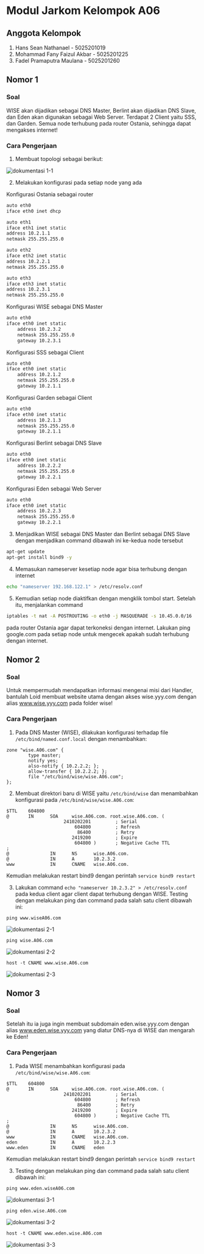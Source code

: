 # Modul Jarkom Kelompok A06

## Anggota Kelompok

1. Hans Sean Nathanael - 5025201019
2. Mohammad Fany Faizul Akbar - 5025201225
3. Fadel Pramaputra Maulana - 5025201260

## Nomor 1

### Soal

WISE akan dijadikan sebagai DNS Master, Berlint akan dijadikan DNS Slave, dan Eden akan digunakan sebagai Web Server. Terdapat 2 Client yaitu SSS, dan Garden. Semua node terhubung pada router Ostania, sehingga dapat mengakses internet!

### Cara Pengerjaan

1. Membuat topologi sebagai berikut:

![dokumentasi 1-1](image/Nomor%201/1.png)

2. Melakukan konfigurasi pada setiap node yang ada

Konfigurasi Ostania sebagai router

```bash
auto eth0
iface eth0 inet dhcp

auto eth1
iface eth1 inet static
address 10.2.1.1
netmask 255.255.255.0

auto eth2
iface eth2 inet static
address 10.2.2.1
netmask 255.255.255.0

auto eth3
iface eth3 inet static
address 10.2.3.1
netmask 255.255.255.0
```

Konfigurasi WISE sebagai DNS Master

```bash
auto eth0
iface eth0 inet static
	address 10.2.3.2
	netmask 255.255.255.0
	gateway 10.2.3.1
```

Konfigurasi SSS sebagai Client

```bash
auto eth0
iface eth0 inet static
	address 10.2.1.2
	netmask 255.255.255.0
	gateway 10.2.1.1
```

Konfigurasi Garden sebagai Client

```bash
auto eth0
iface eth0 inet static
	address 10.2.1.3
	netmask 255.255.255.0
	gateway 10.2.1.1
```

Konfigurasi Berlint sebagai DNS Slave

```bash
auto eth0
iface eth0 inet static
	address 10.2.2.2
	netmask 255.255.255.0
	gateway 10.2.2.1
```

Konfigurasi Eden sebagai Web Server

```bash
auto eth0
iface eth0 inet static
	address 10.2.2.3
	netmask 255.255.255.0
	gateway 10.2.2.1
```

3. Menjadikan WISE sebagai DNS Master dan Berlint sebagai DNS Slave dengan menjadikan command dibawah ini ke-kedua node tersebut

```bash
apt-get update
apt-get install bind9 -y
```

4. Memasukan nameserver kesetiap node agar bisa terhubung dengan internet

```bash
echo "nameserver 192.168.122.1" > /etc/resolv.conf
```

5. Kemudian setiap node diaktifkan dengan mengklik tombol start. Setelah itu, menjalankan command

```bash
iptables -t nat -A POSTROUTING -o eth0 -j MASQUERADE -s 10.45.0.0/16
```

pada router Ostania agar dapat terkoneksi dengan internet. Lakukan ping google.com pada setiap node untuk mengecek apakah sudah terhubung dengan internet.

## Nomor 2

### Soal

Untuk mempermudah mendapatkan informasi mengenai misi dari Handler, bantulah Loid membuat website utama dengan akses wise.yyy.com dengan alias www.wise.yyy.com pada folder wise!

### Cara Pengerjaan

1. Pada DNS Master (WISE), dilakukan konfigurasi terhadap file `/etc/bind/named.conf.local` dengan menambahkan:

```
zone "wise.A06.com" {
        type master;
        notify yes;
        also-notify { 10.2.2.2; };
        allow-transfer { 10.2.2.2; };
        file "/etc/bind/wise/wise.A06.com";
};
```

2. Membuat direktori baru di WISE yaitu `/etc/bind/wise` dan menambahkan konfigurasi pada `/etc/bind/wise/wise.A06.com`:

```
$TTL    604800
@       IN      SOA     wise.A06.com. root.wise.A06.com. (
                     2410202201         ; Serial
                         604800         ; Refresh
                          86400         ; Retry
                        2419200         ; Expire
                         604800 )       ; Negative Cache TTL
;
@               IN      NS      wise.A06.com.
@               IN      A       10.2.3.2
www             IN      CNAME   wise.A06.com.
```

Kemudian melakukan restart bind9 dengan perintah `service bind9 restart`

3. Lakukan command `echo "nameserver 10.2.3.2" > /etc/resolv.conf` pada kedua client agar client dapat terhubung dengan WISE. Testing dengan melakukan ping dan command pada salah satu client dibawah ini:

`ping www.wiseA06.com`

![dokumentasi 2-1](image/Nomor%202/1.png)

`ping wise.A06.com`

![dokumentasi 2-2](image/Nomor%202/2.png)

`host -t CNAME www.wise.A06.com`

![dokumentasi 2-3](image/Nomor%202/3.png)

## Nomor 3

### Soal

Setelah itu ia juga ingin membuat subdomain eden.wise.yyy.com dengan alias www.eden.wise.yyy.com yang diatur DNS-nya di WISE dan mengarah ke Eden!

### Cara Pengerjaan

1. Pada WISE menambahkan konfigurasi pada `/etc/bind/wise/wise.A06.com`:

```
$TTL    604800
@       IN      SOA     wise.A06.com. root.wise.A06.com. (
                     2410202201         ; Serial
                         604800         ; Refresh
                          86400         ; Retry
                        2419200         ; Expire
                         604800 )       ; Negative Cache TTL
;
@               IN      NS      wise.A06.com.
@               IN      A       10.2.3.2
www             IN      CNAME   wise.A06.com.
eden            IN      A       10.2.2.3
www.eden        IN      CNAME   eden
```

Kemudian melakukan restart bind9 dengan perintah `service bind9 restart`

3. Testing dengan melakukan ping dan command pada salah satu client dibawah ini:

`ping www.eden.wiseA06.com`

![dokumentasi 3-1](image/Nomor%203/1.png)

`ping eden.wise.A06.com`

![dokumentasi 3-2](image/Nomor%203/2.png)

`host -t CNAME www.eden.wise.A06.com`

![dokumentasi 3-3](image/Nomor%203/3.png)
